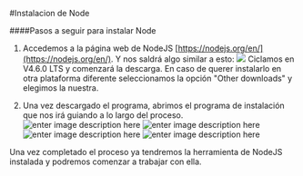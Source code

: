 #Instalacion de Node

####Pasos a seguir para instalar Node
1. Accedemos a la página web de NodeJS [https://nodejs.org/en/](https://nodejs.org/en/). Y nos saldrá algo similar a esto:
![](https://i.gyazo.com/7b37556c8a1622209b4ea13049f3e626.png)
Ciclamos en V4.6.0 LTS y comenzará la descarga. En caso de querer instalarlo en otra plataforma diferente seleccionamos la opción "Other downloads" y elegimos la nuestra.

2. Una vez descargado el programa, abrimos el programa de instalación que nos irá guiando a lo largo del proceso. 
![enter image description here](http://1.bp.blogspot.com/-Twlv8HnSvSQ/Vh6WJ_FodHI/AAAAAAAAA9A/LQDfLb9TXAg/s1600/NodeJs_Instalacion_01.png)
![enter image description here](http://alu0100767421.github.io/tareas-iniciales-javi_dsi1516/TutorialesAlexander/images/node3.png)
![enter image description here](http://alu0100767421.github.io/tareas-iniciales-javi_dsi1516/TutorialesAlexander/images/node4.png)
![enter image description here](http://alu0100767421.github.io/tareas-iniciales-javi_dsi1516/TutorialesAlexander/images/node5.png)

Una vez completado el proceso ya tendremos la herramienta de NodeJS instalada y podremos comenzar a trabajar con ella.